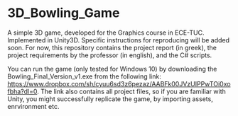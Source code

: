 # 3D_Bowling_Game
A simple 3D game, developed for the Graphics course in ECE-TUC. Implemented in Unity3D. Specific instructions for reproducing will be added soon. For now, this repository contains the project report (in greek), the project requirements by the professor (in english), and the C# scripts.

You can run the game (only tested for Windows 10) by downloading the Bowling_Final_Version_v1.exe from the following link: https://www.dropbox.com/sh/cyuu6sd3z6pezaz/AABFk00JVzUIPPwTOi0xofbha?dl=0. The link also contains all project files, so if you are familiar with Unity, you might successfully replicate the game, by importing assets, enrvironment etc.
